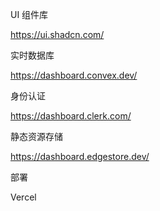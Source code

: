 UI 组件库

https://ui.shadcn.com/

实时数据库

https://dashboard.convex.dev/

身份认证

https://dashboard.clerk.com/

静态资源存储

https://dashboard.edgestore.dev/

部署

Vercel